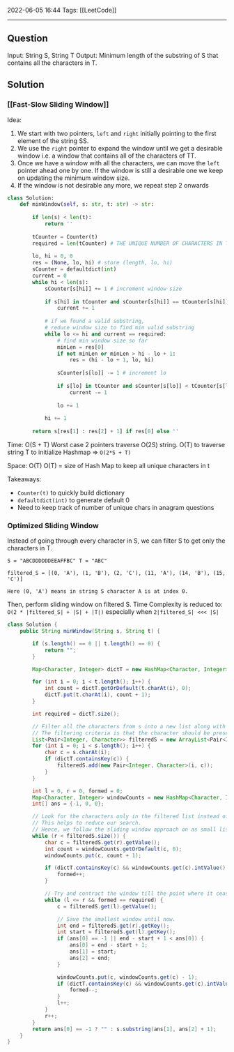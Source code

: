 2022-06-05 16:44
Tags: [[LeetCode]] 
- - - - - - - - - - - - - - - - - - - - - - - - - - - - -   
## Question
Input: String S, String T
Output: Minimum length of the substring of S that contains all the characters in T.

## Solution
### [[Fast-Slow Sliding Window]]
Idea: 
1.  We start with two pointers, `left` and `right` initially pointing to the first element of the string SS.
2.  We use the `right` pointer to expand the window until we get a desirable window i.e. a window that contains all of the characters of TT.
3.  Once we have a window with all the characters, we can move the `left` pointer ahead one by one. If the window is still a desirable one we keep on updating the minimum window size.
4.  If the window is not desirable any more, we repeat step 2 onwards

```python
class Solution:
    def minWindow(self, s: str, t: str) -> str:
        
        if len(s) < len(t):
            return ''
        
        tCounter = Counter(t)
        required = len(tCounter) # THE UNIQUE NUMBER OF CHARACTERS IN T 
        
        lo, hi = 0, 0
        res = (None, lo, hi) # store (length, lo, hi)
        sCounter = defaultdict(int)
        current = 0
        while hi < len(s):
            sCounter[s[hi]] += 1 # increment window size
            
            if s[hi] in tCounter and sCounter[s[hi]] == tCounter[s[hi]]:
                current += 1
                
            # if we found a valid substring,
            # reduce window size to find min valid substring
            while lo <= hi and current == required: 
                # find min window size so far
                minLen = res[0]
                if not minLen or minLen > hi - lo + 1:
                    res = (hi - lo + 1, lo, hi)
                
                sCounter[s[lo]] -= 1 # increment lo
                
                if s[lo] in tCounter and sCounter[s[lo]] < tCounter[s[lo]]:
                    current -= 1
                
                lo += 1
                
            hi += 1
            
        return s[res[1] : res[2] + 1] if res[0] else ''
```

Time: O(S + T)
Worst case 2 pointers traverse O(2S) string. O(T) to traverse string T to initialize Hashmap ⇒ `O(2*S + T)`

Space: O(T)
O(T) = size of Hash Map to keep all unique characters in t

Takeaways:
- `Counter(t)` to quickly build dictionary 
- `defaultdict(int)` to generate default 0 
- Need to keep track of number of unique chars in anagram questions

### Optimized Sliding Window
Instead of going through every character in S, we can filter S to get only the characters in T.

```
S = "ABCDDDDDDEEAFFBC" T = "ABC"

filtered_S = [(0, 'A'), (1, 'B'), (2, 'C'), (11, 'A'), (14, 'B'), (15, 'C')]

Here (0, 'A') means in string S character A is at index 0.
```

Then, perform sliding window on filtered S. Time Complexity is reduced to:
`O(2 * |filtered_S| + |S| + |T|)` especially when `2|filtered_S| <<< |S|`

```Java
class Solution {
    public String minWindow(String s, String t) {

        if (s.length() == 0 || t.length() == 0) {
            return "";
        }

        Map<Character, Integer> dictT = new HashMap<Character, Integer>();

        for (int i = 0; i < t.length(); i++) {
            int count = dictT.getOrDefault(t.charAt(i), 0);
            dictT.put(t.charAt(i), count + 1);
        }

        int required = dictT.size();

        // Filter all the characters from s into a new list along with their index.
        // The filtering criteria is that the character should be present in t.
        List<Pair<Integer, Character>> filteredS = new ArrayList<Pair<Integer, Character>>();
        for (int i = 0; i < s.length(); i++) {
            char c = s.charAt(i);
            if (dictT.containsKey(c)) {
                filteredS.add(new Pair<Integer, Character>(i, c));
            }
        }

        int l = 0, r = 0, formed = 0;
        Map<Character, Integer> windowCounts = new HashMap<Character, Integer>();  
        int[] ans = {-1, 0, 0};

        // Look for the characters only in the filtered list instead of entire s.
        // This helps to reduce our search.
        // Hence, we follow the sliding window approach on as small list.
        while (r < filteredS.size()) {
            char c = filteredS.get(r).getValue();
            int count = windowCounts.getOrDefault(c, 0);
            windowCounts.put(c, count + 1);

            if (dictT.containsKey(c) && windowCounts.get(c).intValue() == dictT.get(c).intValue()) {
                formed++;
            }

            // Try and contract the window till the point where it ceases to be 'desirable'.
            while (l <= r && formed == required) {
                c = filteredS.get(l).getValue();

                // Save the smallest window until now.
                int end = filteredS.get(r).getKey();
                int start = filteredS.get(l).getKey();
                if (ans[0] == -1 || end - start + 1 < ans[0]) {
                    ans[0] = end - start + 1;
                    ans[1] = start;
                    ans[2] = end;
                }

                windowCounts.put(c, windowCounts.get(c) - 1);
                if (dictT.containsKey(c) && windowCounts.get(c).intValue() < dictT.get(c).intValue()) {
                    formed--;
                }
                l++;
            }
            r++;   
        }
        return ans[0] == -1 ? "" : s.substring(ans[1], ans[2] + 1);
    }
}
```